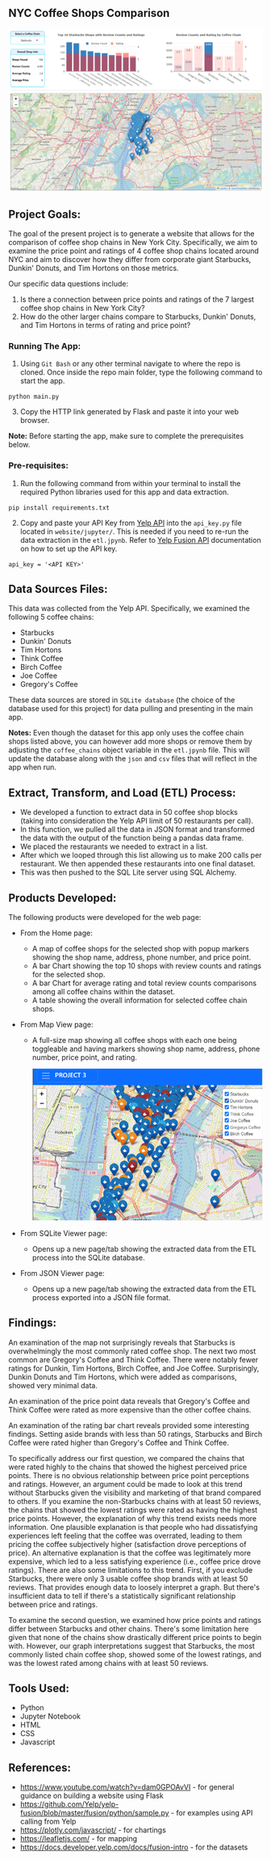 ## NYC Coffee Shops Comparison
![Alt text](screenshots/home-view.png)
## Project Goals:
The goal of the present project is to generate a website that allows for the comparison of coffee shop chains in New York City. Specifically, we aim to examine the price point and ratings of 4 coffee shop chains located around NYC and aim to discover how they differ from corporate giant Starbucks, Dunkin' Donuts, and Tim Hortons on those metrics.

Our specific data questions include:
1. Is there a connection between price points and ratings of the 7 largest coffee shop chains in New York City?
2. How do the other larger chains compare to Starbucks, Dunkin' Donuts, and Tim Hortons in terms of rating and price point?

### Running The App:
1) Using <code>Git Bash</code> or any other terminal navigate to where the repo is cloned. Once inside the repo main folder, type the following command to start the app.
```
python main.py
```  
3) Copy the HTTP link generated by Flask and paste it into your web browser.

<b>Note:</b> Before starting the app, make sure to complete the prerequisites below.

### Pre-requisites:
1) Run the following command from within your terminal to install the required Python libraries used for this app and data extraction.
```
pip install requirements.txt
```  
2) Copy and paste your API Key from <a href="https://www.yelp.com/developers/v3/manage_app">Yelp API</a> into the <code>api_key.py</code> file located in <code>website/jupyter/</code>. This is needed if you need to re-run the data extraction in the <code>etl.jpynb</code>.
   Refer to <a href="https://docs.developer.yelp.com/docs/fusion-intro">Yelp Fusion API</a> documentation on how to set up the API key.
```
api_key = '<API KEY>'
``` 

## Data Sources Files:
This data was collected from the Yelp API. Specifically, we examined the following 5 coffee chains:
- Starbucks
- Dunkin' Donuts
- Tim Hortons
- Think Coffee
- Birch Coffee
- Joe Coffee
- Gregory's Coffee

These data sources are stored in <code>SQLite database</code> (the choice of the database used for this project) for data pulling and presenting in the main app.

<b>Notes:</b> Even though the dataset for this app only uses the coffee chain shops listed above, you can however add more shops or remove them by adjusting the <code>coffee_chains</code> object variable in the <code>etl.jpynb</code> file. This will update the database along with the <code>json</code> and <code>csv</code> files that will reflect in the app when run.

## Extract, Transform, and Load (ETL) Process: 
- We developed a function to extract data in 50 coffee shop blocks (taking into consideration the Yelp API limit of 50 restaurants per call).
- In this function, we pulled all the data in JSON format and transformed the data with the output of the function being a pandas data frame.
- We placed the restaurants we needed to extract in a list.
- After which we looped through this list allowing us to make 200 calls per restaurant. We then appended these restaurants into one final dataset.
- This was then pushed to the SQL Lite server using SQL Alchemy.

## Products Developed:
The following products were developed for the web page:

- From the Home page:
   - A map of coffee shops for the selected shop with popup markers showing the shop name, address, phone number, and price point.
   - A bar Chart showing the top 10 shops with review counts and ratings for the selected shop.
   - A bar Chart for average rating and total review counts comparisons among all coffee chains within the dataset.
   - A table showing the overall information for selected coffee chain shops.
  
- From Map View page:
   - A full-size map showing all coffee shops with each one being toggleable and having markers showing shop name, address, phone number, price point, and rating.
   
     ![Alt text](screenshots/map-view.png)
     
- From SQLite Viewer page:
   - Opens up a new page/tab showing the extracted data from the ETL process into the SQLite database.

- From JSON Viewer page:
   - Opens up a new page/tab showing the extracted data from the ETL process exported into a JSON file format.

## Findings:

An examination of the map not surprisingly reveals that Starbucks is overwhelmingly the most commonly rated coffee shop. 
The next two most common are Gregory's Coffee and Think Coffee. 
There were notably fewer ratings for Dunkin, Tim Hortons, Birch Coffee, and Joe Coffee.
Surprisingly, Dunkin Donuts and Tim Hortons, which were added as comparisons, showed very minimal data. 

An examination of the price point data reveals that Gregory's Coffee and Think Coffee were rated as more expensive than the other coffee chains.

An examination of the rating bar chart reveals provided some interesting findings. Setting aside brands with less than 50 ratings, Starbucks and Birch Coffee were rated higher than Gregory's Coffee and Think Coffee. 

To specifically address our first question, we compared the chains that were rated highly to the chains that showed the highest perceived price points. 
There is no obvious relationship between price point perceptions and ratings. However, an argument could be made to look at this trend without Starbucks given the visibility and marketing of that brand compared to others. 
If you examine the non-Starbucks chains with at least 50 reviews, the chains that showed the lowest ratings were rated as having the highest price points. However, the explanation of why this trend exists needs more information.
One plausible explanation is that people who had dissatisfying experiences left feeling that the coffee was overrated, leading to them pricing the coffee subjectively higher (satisfaction drove perceptions of price).
An alternative explanation is that the coffee was legitimately more expensive, which led to a less satisfying experience (i.e., coffee price drove ratings). 
There are also some limitations to this trend. 
First, if you exclude Starbucks, there were only 3 usable coffee shop brands with at least 50 reviews. That provides enough data to loosely interpret a graph. 
But there's insufficient data to tell if there's a statistically significant relationship between price and ratings.

To examine the second question, we examined how price points and ratings differ between Starbucks and other chains. 
There's some limitation here given that none of the chains show drastically different price points to begin with.
However, our graph interpretations suggest that Starbucks, the most commonly listed chain coffee shop, showed some of the lowest ratings, and was the lowest rated among chains with at least 50 reviews.

## Tools Used:
- Python
- Jupyter Notebook
- HTML
- CSS
- Javascript

## References:
- https://www.youtube.com/watch?v=dam0GPOAvVI - for general guidance on building a website using Flask
- https://github.com/Yelp/yelp-fusion/blob/master/fusion/python/sample.py - for examples using API calling from Yelp
- https://plotly.com/javascript/ - for chartings
- https://leafletjs.com/ - for mapping
- https://docs.developer.yelp.com/docs/fusion-intro - for the datasets
